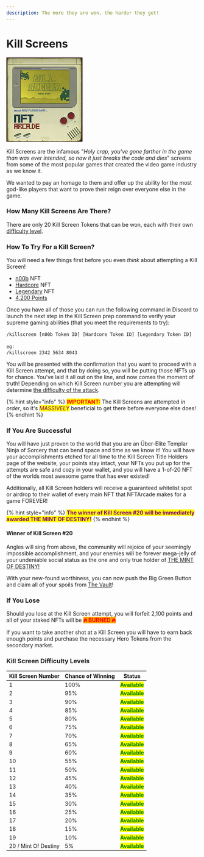 ```yaml
---
description: The more they are won, the harder they get!
---
```


# Kill Screens

![](../.gitbook/assets/KillScreen1-200.jpg)

Kill Screens are the infamous "_Holy crap, you've gone farther in the game than was ever intended, so now it just breaks the code and dies_" screens from some of the most popular games that created the video game industry as we know it.

We wanted to pay an homage to them and offer up the ability for the most god-like players that want to prove their reign over everyone else in the game.

### How Many Kill Screens Are There?

There are only 20 Kill Screen Tokens that can be won, each with their own [difficulty level](kill-screens.md#kill-screen-difficulty-levels).

### How To Try For a Kill Screen?

You will need a few things first before you even _think_ about attempting a Kill Screen!&#x20;

* [n00b](heroes/n00b.md) NFT
* [Hardcore](heroes/hardcore.md) NFT
* [Legendary](heroes/legendary.md) NFT
* [4,200 Points](../gameplay/earning-points/)

Once you have all of those you can run the following command in Discord to launch the next step in the Kill Screen prep command to verify your supreme gaming abilities (that you meet the requirements to try):

```
/killscreen [n00b Token ID] [Hardcore Token ID] [Legendary Token ID]

eg:
/killscreen 2342 5634 8043
```

You will be presented with the confirmation that you want to proceed with a Kill Screen attempt, and that by doing so, you will be putting those NFTs up for chance. You've laid it all out on the line, and now comes the moment of truth! Depending on which Kill Screen number you are attempting will determine [the difficulty of the attack](kill-screens.md#kill-screen-difficulty-levels).&#x20;

{% hint style="info" %}
<mark style="color:red;">**IMPORTANT:**</mark> The Kill Screens are attempted _in order_, so it's _<mark style="color:purple;">MASSIVELY</mark>_ beneficial to get there before everyone else does!
{% endhint %}

### If You Are Successful

You will have just proven to the world that you are an Über-Elite Templar Ninja of Sorcery that can bend space and time as we know it! You will have your accomplishments etched for all time to the Kill Screen Title Holders page of the website, your points stay intact, your NFTs you put up for the attempts are safe and cozy in your wallet, and you will have a 1-of-20 NFT of the worlds most awesome game that has ever existed!

Additionally, all Kill Screen holders will receive a guaranteed whitelist spot or airdrop to their wallet of every main NFT that NFTArcade makes for a game FOREVER!

{% hint style="info" %}
<mark style="color:purple;">**The winner of Kill Screen #20 will be immediately awarded THE MINT OF DESTINY!**</mark>
{% endhint %}

#### Winner of Kill Screen #20

Angles will sing from above, the community will rejoice of your seemingly impossible accomplishment, and your enemies will be forever mega-jelly of your undeniable social status as the one and only true holder of [THE MINT OF DESTINY!](broken-reference)

With your new-found worthiness, you can now push the Big Green Button and claim all of your spoils from [The Vault](../gameplay/the-vault.md)!

### If You Lose

Should you lose at the Kill Screen attempt, you will forfeit 2,100 points and all of your staked NFTs will be <mark style="color:red;background-color:orange;">**🔥   BURNED  🔥**</mark> &#x20;

If you want to take another shot at a Kill Screen you will have to earn back enough points and purchase the necessary Hero Tokens from the secondary market.

### Kill Screen Difficulty Levels

| Kill Screen Number   | Chance of Winning | Status                                          |
| -------------------- | ----------------- | ----------------------------------------------- |
| 1                    | 100%              | <mark style="color:green;">**Available**</mark> |
| 2                    | 95%               | <mark style="color:green;">**Available**</mark> |
| 3                    | 90%               | <mark style="color:green;">**Available**</mark> |
| 4                    | 85%               | <mark style="color:green;">**Available**</mark> |
| 5                    | 80%               | <mark style="color:green;">**Available**</mark> |
| 6                    | 75%               | <mark style="color:green;">**Available**</mark> |
| 7                    | 70%               | <mark style="color:green;">**Available**</mark> |
| 8                    | 65%               | <mark style="color:green;">**Available**</mark> |
| 9                    | 60%               | <mark style="color:green;">**Available**</mark> |
| 10                   | 55%               | <mark style="color:green;">**Available**</mark> |
| 11                   | 50%               | <mark style="color:green;">**Available**</mark> |
| 12                   | 45%               | <mark style="color:green;">**Available**</mark> |
| 13                   | 40%               | <mark style="color:green;">**Available**</mark> |
| 14                   | 35%               | <mark style="color:green;">**Available**</mark> |
| 15                   | 30%               | <mark style="color:green;">**Available**</mark> |
| 16                   | 25%               | <mark style="color:green;">**Available**</mark> |
| 17                   | 20%               | <mark style="color:green;">**Available**</mark> |
| 18                   | 15%               | <mark style="color:green;">**Available**</mark> |
| 19                   | 10%               | <mark style="color:green;">**Available**</mark> |
| 20 / Mint Of Destiny | 5%                | <mark style="color:green;">**Available**</mark> |
